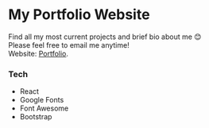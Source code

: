 # My Portfolio Website


Find all my most current projects and brief bio about me 😊   
Please feel free to email me anytime!   
Website: [Portfolio](https://www.erikatidwell.com).


### Tech
- React
- Google Fonts
- Font Awesome
- Bootstrap
